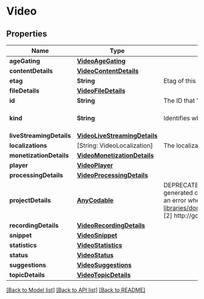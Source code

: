 # Video

## Properties
Name | Type | Description | Notes
------------ | ------------- | ------------- | -------------
**ageGating** | [**VideoAgeGating**](VideoAgeGating.md) |  | [optional] 
**contentDetails** | [**VideoContentDetails**](VideoContentDetails.md) |  | [optional] 
**etag** | **String** | Etag of this resource. | [optional] 
**fileDetails** | [**VideoFileDetails**](VideoFileDetails.md) |  | [optional] 
**id** | **String** | The ID that YouTube uses to uniquely identify the video. | [optional] 
**kind** | **String** | Identifies what kind of resource this is. Value: the fixed string \&quot;youtube#video\&quot;. | [optional] [default to "youtube#video"]
**liveStreamingDetails** | [**VideoLiveStreamingDetails**](VideoLiveStreamingDetails.md) |  | [optional] 
**localizations** | [String: VideoLocalization] | The localizations object contains localized versions of the basic details about the video, such as its title and description. | [optional] 
**monetizationDetails** | [**VideoMonetizationDetails**](VideoMonetizationDetails.md) |  | [optional] 
**player** | [**VideoPlayer**](VideoPlayer.md) |  | [optional] 
**processingDetails** | [**VideoProcessingDetails**](VideoProcessingDetails.md) |  | [optional] 
**projectDetails** | [**AnyCodable**](.md) | DEPRECATED. b/157517979: This part was never populated after it was added. However, it sees non-zero traffic because there is generated client code in the wild that refers to it [1]. We keep this field and do NOT remove it because otherwise V3 would return an error when this part gets requested [2]. [1] https://developers.google.com/resources/api-libraries/documentation/youtube/v3/csharp/latest/classGoogle_1_1Apis_1_1YouTube_1_1v3_1_1Data_1_1VideoProjectDetails.html [2] http://google3/video/youtube/src/python/servers/data_api/common.py?l&#x3D;1565-1569&amp;rcl&#x3D;344141677 | [optional] 
**recordingDetails** | [**VideoRecordingDetails**](VideoRecordingDetails.md) |  | [optional] 
**snippet** | [**VideoSnippet**](VideoSnippet.md) |  | [optional] 
**statistics** | [**VideoStatistics**](VideoStatistics.md) |  | [optional] 
**status** | [**VideoStatus**](VideoStatus.md) |  | [optional] 
**suggestions** | [**VideoSuggestions**](VideoSuggestions.md) |  | [optional] 
**topicDetails** | [**VideoTopicDetails**](VideoTopicDetails.md) |  | [optional] 

[[Back to Model list]](../README.md#documentation-for-models) [[Back to API list]](../README.md#documentation-for-api-endpoints) [[Back to README]](../README.md)


